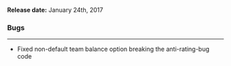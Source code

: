 **Release date:** January 24th, 2017

### Bugs

------------------------------------------------------------------------

-   Fixed non-default team balance option breaking the anti-rating-bug
    code